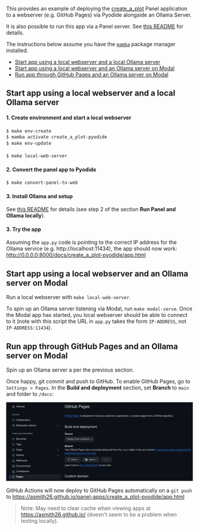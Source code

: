 This provides an example of deploying the [create_a_plot](../create_a_plot) Panel application to a webserver (e.g. 
GitHub Pages) via Pyodide alongside an Ollama Server.

It is also possible to run this app via a Panel server. See [this README](../create_a_plot/README.md) for details.

The instructions below assume you have the [`mamba`](https://mamba.readthedocs.io/en/latest/installation/mamba-installation.html) package manager installed.

* [Start app using a local webserver and a local Ollama server](#Start-app-using-a-local-webserver-and-a-local-Ollama-server)
* [Start app using a local webserver and an Ollama server on Modal](#Start-app-using-a-local-webserver-and-an-Ollama-server-on-Modal)
* [Run app through GitHub Pages and an Ollama server on Modal](#Run-app-through-GitHub-Pages-and-an-Ollama-server-on-Modal)

## Start app using a local webserver and a local Ollama server

#### 1. Create environment and start a local webserver

```bash
$ make env-create
$ mamba activate create_a_plot-pyodide
$ make env-update

$ make local-web-server
```

#### 2. Convert the panel app to Pyodide

```bash
$ make convert-panel-to-web
```

#### 3. Install Ollama and setup

See [this README](../create_a_plot/README.md) for details (see step 2 of the section **Run Panel and Ollama locally**).

#### 3. Try the app

Assuming the `app.py` code is pointing to the correct IP address for the Ollama service (e.g. http://localhost:11434), 
the app should now work: http://0.0.0.0:8000/docs/create_a_plot-pyodide/app.html

## Start app using a local webserver and an Ollama server on Modal

Run a local webserver with `make local-web-server`.

To spin up an Ollama server listening via Modal, run `make modal-serve`. Once the Modal app has started, you local 
webserver should be able to connect to it (note with this script the URL in `app.py` takes the form `IP-ADDRESS`, not `IP-ADDRESS:11434`).

## Run app through GitHub Pages and an Ollama server on Modal

Spin up an Ollama server a per the previous section.

Once happy, git commit and push to GitHub. To enable GitHub Pages, go to `Settings > Pages`. In the 
**Build and deployment** section, set **Branch** to `main` and folder to `/docs`:

![Deploying GitHub Pages](../images/deploying_github_pages.png)

GitHub Actions will now deploy to GitHub Pages automatically on a `git push` to 
https://asmith26.github.io/panel-apps/create_a_plot-pyodide/app.html

> Note: May need to clear cache when viewing apps at https://asmith26.github.io/ (doesn't seem to be a problem when testing
   locally).
